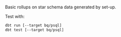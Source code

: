 Basic rollups on star schema data generated by set-up.

Test with:
```bash
dbt run [--target bq/psql]
dbt test [--target bq/psql]
```